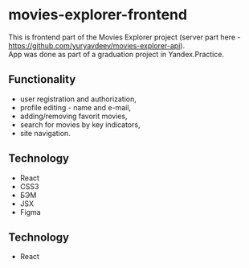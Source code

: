 # movies-explorer-frontend       
This is frontend part of the Movies Explorer project (server part here - https://github.com/yuryavdeev/movies-explorer-api).    
App was done as part of a graduation project in Yandex.Practice.    

## Functionality    
- user registration and authorization,    
- profile editing - name and e-mail,    
- adding/removing favorit movies,    
- search for movies by key indicators,    
- site navigation.

## Technology            
- React    
- CSS3    
- БЭМ    
- JSX    
- Figma

## Technology            
- React    